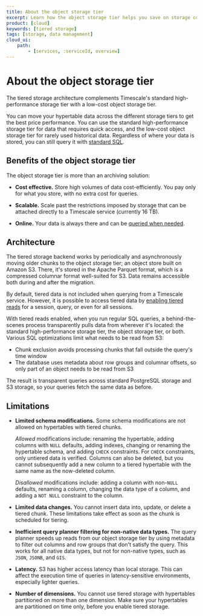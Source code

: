 ```yaml
---
title: About the object storage tier
excerpt: Learn how the object storage tier helps you save on storage costs
product: [cloud]
keywords: [tiered storage]
tags: [storage, data management]
cloud_ui:
    path:
        - [services, :serviceId, overview]
---
```


# About the object storage tier

The tiered storage architecture complements Timescale's standard high-performance storage tier with a low-cost object storage tier.

You can move your hypertable data across the different storage tiers to get the best price performance.
You can use the standard high-performance storage tier for data that requires quick access,
and the low-cost object storage tier for rarely used historical data. 
Regardless of where your data is stored, you can still query it with
[standard SQL][querying-tiered-data].


## Benefits of the object storage tier

The object storage tier is more than an archiving solution:

*   **Cost effective.** Store high volumes of data cost-efficiently.
    You pay only for what you store, with no extra cost for queries.

*   **Scalable.**  Scale past the restrictions imposed by storage that can be attached
    directly to a Timescale service (currently 16 TB).

*   **Online.**  Your data is always there and can be [queried when needed][querying-tiered-data]. 

## Architecture

The tiered storage backend works by periodically and asynchronously moving older chunks to the object storage tier;
an object store built on Amazon S3.
There, it's stored in the Apache Parquet format, which is a compressed
columnar format well-suited for S3. Data remains accessible both during and after the migration.

By default, tiered data is not included when querying from a Timescale service. 
However, it is possible to access tiered data by [enabling tiered reads][querying-tiered-data] for a session, query, or even for all sessions.   

With tiered reads enabled, when you run regular SQL queries, a behind-the-scenes process transparently
pulls data from wherever it's located: the standard high-performance storage tier, the object storage tier, or both.
Various SQL optimizations limit what needs to be read from S3:

*   Chunk exclusion avoids processing chunks that fall outside the query's time window
*   The database uses metadata about row groups and columnar offsets, so only
    part of an object needs to be read from S3

The result is transparent queries across standard PostgreSQL storage and S3
storage, so your queries fetch the same data as before.

## Limitations

*   **Limited schema modifications.** Some schema modifications are not allowed
    on hypertables with tiered chunks.

    _Allowed_ modifications include: renaming the hypertable, adding columns
    with `NULL` defaults, adding indexes, changing or renaming the hypertable
    schema, and adding `CHECK` constraints. For `CHECK` constraints, only
    untiered data is verified.
    Columns can also be deleted, but you cannot subsequently add a new column
    to a tiered hypertable with the same name as the now-deleted column.

    _Disallowed_ modifications include: adding a column with non-`NULL`
    defaults, renaming a column, changing the data type of a
    column, and adding a `NOT NULL` constraint to the column.

*   **Limited data changes.** You cannot insert data into, update, or delete a
    tiered chunk. These limitations take effect as soon as the chunk is
    scheduled for tiering. 

*   **Inefficient query planner filtering for non-native data types.** The query
    planner speeds up reads from our object storage tier by using metadata
    to filter out columns and row groups that don't satisfy the query. This works for all
    native data types, but not for non-native types, such as `JSON`, `JSONB`,
    and `GIS`.

*   **Latency.** S3 has higher access latency than local storage. This can affect the
    execution time of queries in latency-sensitive environments, especially
    lighter queries.

*   **Number of dimensions.** You cannot use tiered storage with hypertables
    partitioned on more than one dimension. Make sure your hypertables are
    partitioned on time only, before you enable tiered storage.

[blog-data-tiering]: https://www.timescale.com/blog/expanding-the-boundaries-of-postgresql-announcing-a-bottomless-consumption-based-object-storage-layer-built-on-amazon-s3/
[querying-tiered-data]: /use-timescale/:currentVersion:/data-tiering/querying-tiered-data/
